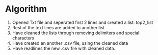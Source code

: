 # Algorithm
1. Opened Txt file and seperated first 2 lines and created a list: top2_list
2. Rest of the text lines are added to another list
3. Have cleaned the lists through removing delimiters and special characters
4. Have created an another .csv file, using the cleaned data
5. Have readlines the new .csv file with cleaned data.
